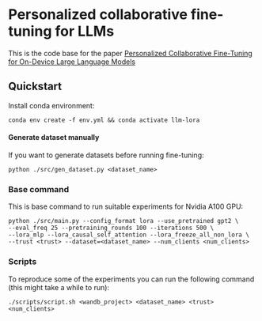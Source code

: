 # Personalized collaborative fine-tuning for LLMs

This is the code base for the paper [Personalized Collaborative Fine-Tuning for On-Device Large Language Models](https://arxiv.org/abs/2404.09753)

## Quickstart

Install conda environment:

```
conda env create -f env.yml && conda activate llm-lora
```

#### Generate dataset manually

If you want to generate datasets before running fine-tuning:

```
python ./src/gen_dataset.py <dataset_name>
```

### Base command

This is base command to run suitable experiments for Nvidia A100 GPU:

```
python ./src/main.py --config_format lora --use_pretrained gpt2 \
--eval_freq 25 --pretraining_rounds 100 --iterations 500 \
--lora_mlp --lora_causal_self_attention --lora_freeze_all_non_lora \
--trust <trust> --dataset=<dataset_name> --num_clients <num_clients>
```

### Scripts

To reproduce some of the experiments you can run the following command (this might take a while to run):

```
./scripts/script.sh <wandb_project> <dataset_name> <trust> <num_clients>
```



